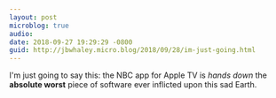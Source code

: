 ```yaml
---
layout: post
microblog: true
audio: 
date: 2018-09-27 19:29:29 -0800
guid: http://jbwhaley.micro.blog/2018/09/28/im-just-going.html
---
```

I'm just going to say this: the NBC app for Apple TV is *hands down* the **absolute worst** piece of software ever inflicted upon this sad Earth.
